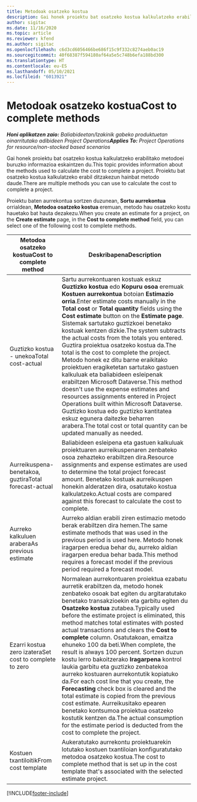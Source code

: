 ```yaml
---
title: Metodoak osatzeko kostua
description: Gai honek proiektu bat osatzeko kostua kalkulatzeko erabilitako metodoei buruzko informazioa eskaintzen du.
author: sigitac
ms.date: 11/16/2020
ms.topic: article
ms.reviewer: kfend
ms.author: sigitac
ms.openlocfilehash: c6d3cd6056466be686f15c9f332c8274aeb0ac19
ms.sourcegitcommit: 40f68387f594180af64a5e5c748b6efa188bd300
ms.translationtype: HT
ms.contentlocale: eu-ES
ms.lasthandoff: 05/10/2021
ms.locfileid: "6013921"
---
```

# <a name="cost-to-complete-methods"></a><span data-ttu-id="62108-103">Metodoak osatzeko kostua</span><span class="sxs-lookup"><span data-stu-id="62108-103">Cost to complete methods</span></span>

<span data-ttu-id="62108-104">_**Honi aplikatzen zaio:** Baliabideetan/Izakinik gabeko produktuetan oinarritutako adibideen Project Operations_</span><span class="sxs-lookup"><span data-stu-id="62108-104">_**Applies To:** Project Operations for resource/non-stocked based scenarios_</span></span>

<span data-ttu-id="62108-105">Gai honek proiektu bat osatzeko kostua kalkulatzeko erabilitako metodoei buruzko informazioa eskaintzen du.</span><span class="sxs-lookup"><span data-stu-id="62108-105">This topic provides information about the methods used to calculate the cost to complete a project.</span></span> <span data-ttu-id="62108-106">Proiektu bat osatzeko kostua kalkulatzeko erabil ditzakezun hainbat metodo daude.</span><span class="sxs-lookup"><span data-stu-id="62108-106">There are multiple methods you can use to calculate the cost to complete a project.</span></span> 

<span data-ttu-id="62108-107">Proiektu baten aurrekontua sortzen duzunean, **Sortu aurrekontua** orrialdean, **Metodoa osatzeko kostua** eremuan, metodo hau osatzeko kostu hauetako bat hauta dezakezu.</span><span class="sxs-lookup"><span data-stu-id="62108-107">When you create an estimate for a project, on the **Create estimate** page, in the **Cost to complete method** field, you can select one of the following cost to complete methods.</span></span>

| <span data-ttu-id="62108-108">Metodoa osatzeko kostua</span><span class="sxs-lookup"><span data-stu-id="62108-108">Cost to complete method</span></span>    | <span data-ttu-id="62108-109">Deskribapena</span><span class="sxs-lookup"><span data-stu-id="62108-109">Description</span></span>                                                                                                                                                                                                                                                                                                                                                                                                                                                                                        |
|------------------------------|----------------------------------------------------------------------------------------------------------------------------------------------------------------------------------------------------------------------------------------------------------------------------------------------------------------------------------------------------------------------------------------------------------------------------------------------------------------------------------------------------|
| <span data-ttu-id="62108-110">Guztizko kostua - unekoa</span><span class="sxs-lookup"><span data-stu-id="62108-110">Total cost-actual</span></span>            | <span data-ttu-id="62108-111">Sartu aurrekontuaren kostuak eskuz **Guztizko kostua** edo **Kopuru osoa** eremuak **Kostuen aurrekontua** botoian **Estimazio orria**.</span><span class="sxs-lookup"><span data-stu-id="62108-111">Enter estimate costs manually in the **Total cost** or **Total quantity** fields using the **Cost estimate** button on the **Estimate page**.</span></span> <span data-ttu-id="62108-112">Sistemak sartutako guztizkoei benetako kostuak kentzen dizkie.</span><span class="sxs-lookup"><span data-stu-id="62108-112">The system subtracts the actual costs from the totals you entered.</span></span> <span data-ttu-id="62108-113">Guztira proiektua osatzeko kostua da.</span><span class="sxs-lookup"><span data-stu-id="62108-113">The total is the cost to complete the project.</span></span> <span data-ttu-id="62108-114">Metodo honek ez ditu barne eraikitako proiektuen eragiketetan sartutako gastuen kalkuluak eta baliabideen esleipenak erabiltzen Microsoft Dataverse.</span><span class="sxs-lookup"><span data-stu-id="62108-114">This method doesn't use the expense estimates and resources assignments entered in Project Operations built within Microsoft Dataverse.</span></span> <span data-ttu-id="62108-115">Guztizko kostua edo guztizko kantitatea eskuz egunera daitezke beharren arabera.</span><span class="sxs-lookup"><span data-stu-id="62108-115">The total cost or total quantity can be updated manually as needed.</span></span>  |
| <span data-ttu-id="62108-116">Aurreikuspena-benetakoa, guztira</span><span class="sxs-lookup"><span data-stu-id="62108-116">Total forecast-actual</span></span>        | <span data-ttu-id="62108-117">Baliabideen esleipena eta gastuen kalkuluak proiektuaren aurreikuspenaren zenbateko osoa zehazteko erabiltzen dira.</span><span class="sxs-lookup"><span data-stu-id="62108-117">Resource assignments and expense estimates are used to determine the total project forecast amount.</span></span> <span data-ttu-id="62108-118">Benetako kostuak aurreikuspen honekin alderatzen dira, osatutako kostua kalkulatzeko.</span><span class="sxs-lookup"><span data-stu-id="62108-118">Actual costs are compared against this forecast to calculate the cost to complete.</span></span>                                                                                                                                                                                                                                                                          |
| <span data-ttu-id="62108-119">Aurreko kalkuluen arabera</span><span class="sxs-lookup"><span data-stu-id="62108-119">As previous estimate</span></span>         | <span data-ttu-id="62108-120">Aurreko aldian erabili ziren estimazio metodo berak erabiltzen dira hemen.</span><span class="sxs-lookup"><span data-stu-id="62108-120">The same estimate methods that was used in the previous period is used here.</span></span> <span data-ttu-id="62108-121">Metodo honek iragarpen eredua behar du, aurreko aldian iragarpen eredua behar bada.</span><span class="sxs-lookup"><span data-stu-id="62108-121">This method requires a forecast model if the previous period required a forecast model.</span></span>                                                                                                                                                                                                                                                                                                                           |
| <span data-ttu-id="62108-122">Ezarri kostua zero izatera</span><span class="sxs-lookup"><span data-stu-id="62108-122">Set cost to complete to zero</span></span> | <span data-ttu-id="62108-123">Normalean aurrekontuaren proiektua ezabatu aurretik erabiltzen da, metodo honek zenbateko osoak bat egiten du argitaratutako benetako transakzioekin eta garbitu egiten du **Osatzeko kostua** zutabea.</span><span class="sxs-lookup"><span data-stu-id="62108-123">Typically used before the estimate project is eliminated, this method matches total estimates with posted actual transactions and clears the **Cost to complete** column.</span></span> <span data-ttu-id="62108-124">Osatutakoan, emaitza ehuneko 100 da beti.</span><span class="sxs-lookup"><span data-stu-id="62108-124">When complete, the result is always 100 percent.</span></span> <span data-ttu-id="62108-125">Sortzen duzun kostu lerro bakoitzerako **Iragarpena** kontrol laukia garbitu eta guztizko zenbatekoa aurreko kostuaren aurrekontutik kopiatuko da.</span><span class="sxs-lookup"><span data-stu-id="62108-125">For each cost line that you create, the **Forecasting** check box is cleared and the total estimate is copied from the previous cost estimate.</span></span> <span data-ttu-id="62108-126">Aurreikusitako epearen benetako kontsumoa proiektua osatzeko kostutik kentzen da.</span><span class="sxs-lookup"><span data-stu-id="62108-126">The actual consumption for the estimate period is deducted from the cost to complete the project.</span></span>              |
| <span data-ttu-id="62108-127">Kostuen txantiloitik</span><span class="sxs-lookup"><span data-stu-id="62108-127">From cost template</span></span>           | <span data-ttu-id="62108-128">Aukeratutako aurrekontu proiektuarekin lotutako kostuen txantiloian konfiguratutako metodoa osatzeko kostua.</span><span class="sxs-lookup"><span data-stu-id="62108-128">The cost to complete method that is set up in the cost template that's associated with the selected estimate project.</span></span>                                                                                                                                                                                                                                                                                                                                                                          |


[!INCLUDE[footer-include](../includes/footer-banner.md)]